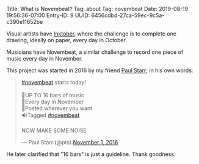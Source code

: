 Title: What is Novembeat?
Tag: about
Tag: novembeat
Date: 2019-08-19 19:56:36-07:00
Entry-ID: 9
UUID: 6456cdbd-27ca-59ec-9c5a-c390e11652be

Visual artists have [Inktober](https://inktober.com/), where the challenge is to complete one drawing, ideally on paper, every day in October.

Musicians have Novembeat, a similar challenge to record one piece of music every day in November.

This project was started in 2016 by my friend [Paul Starr](https://twitter.com/pts); in his own words:

<blockquote class="twitter-tweet"><p lang="en" dir="ltr"><a href="https://twitter.com/hashtag/novembeat?src=hash&amp;ref_src=twsrc%5Etfw">#novembeat</a> starts today!<br><br>🎼UP TO 16 bars of music<br>🎹Every day in November<br>🎤Posted wherever you want<br>🔊Tagged <a href="https://twitter.com/hashtag/novembeat?src=hash&amp;ref_src=twsrc%5Etfw">#novembeat</a><br><br>NOW MAKE SOME NOISE</p>&mdash; Paul Starr (@pts) <a href="https://twitter.com/pts/status/793473893789040640?ref_src=twsrc%5Etfw">November 1, 2016</a></blockquote> <script async src="https://platform.twitter.com/widgets.js" charset="utf-8"></script>

He later clarified that "16 bars" is just a guideline. Thank goodness.

